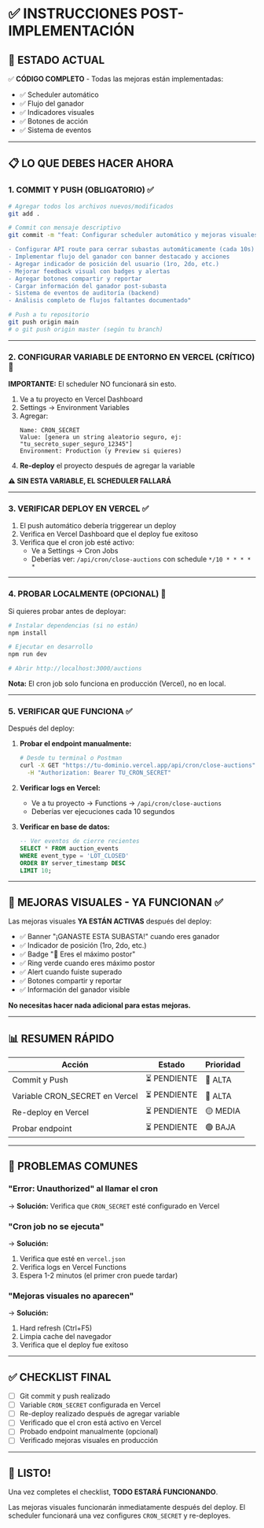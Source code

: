 # ✅ INSTRUCCIONES POST-IMPLEMENTACIÓN

## 🎯 ESTADO ACTUAL

✅ **CÓDIGO COMPLETO** - Todas las mejoras están implementadas:
- ✅ Scheduler automático
- ✅ Flujo del ganador
- ✅ Indicadores visuales
- ✅ Botones de acción
- ✅ Sistema de eventos

---

## 📋 LO QUE DEBES HACER AHORA

### 1. **COMMIT Y PUSH** (OBLIGATORIO) ✅

```bash
# Agregar todos los archivos nuevos/modificados
git add .

# Commit con mensaje descriptivo
git commit -m "feat: Configurar scheduler automático y mejoras visuales de subastas

- Configurar API route para cerrar subastas automáticamente (cada 10s)
- Implementar flujo del ganador con banner destacado y acciones
- Agregar indicador de posición del usuario (1ro, 2do, etc.)
- Mejorar feedback visual con badges y alertas
- Agregar botones compartir y reportar
- Cargar información del ganador post-subasta
- Sistema de eventos de auditoría (backend)
- Análisis completo de flujos faltantes documentado"

# Push a tu repositorio
git push origin main
# o git push origin master (según tu branch)
```

---

### 2. **CONFIGURAR VARIABLE DE ENTORNO EN VERCEL** (CRÍTICO) 🔴

**IMPORTANTE:** El scheduler NO funcionará sin esto.

1. Ve a tu proyecto en Vercel Dashboard
2. Settings → Environment Variables
3. Agregar:
   ```
   Name: CRON_SECRET
   Value: [genera un string aleatorio seguro, ej: "tu_secreto_super_seguro_12345"]
   Environment: Production (y Preview si quieres)
   ```
4. **Re-deploy** el proyecto después de agregar la variable

**⚠️ SIN ESTA VARIABLE, EL SCHEDULER FALLARÁ**

---

### 3. **VERIFICAR DEPLOY EN VERCEL** ✅

1. El push automático debería triggerear un deploy
2. Verifica en Vercel Dashboard que el deploy fue exitoso
3. Verifica que el cron job esté activo:
   - Ve a Settings → Cron Jobs
   - Deberías ver: `/api/cron/close-auctions` con schedule `*/10 * * * * *`

---

### 4. **PROBAR LOCALMENTE (OPCIONAL)** 🧪

Si quieres probar antes de deployar:

```bash
# Instalar dependencias (si no están)
npm install

# Ejecutar en desarrollo
npm run dev

# Abrir http://localhost:3000/auctions
```

**Nota:** El cron job solo funciona en producción (Vercel), no en local.

---

### 5. **VERIFICAR QUE FUNCIONA** ✅

Después del deploy:

1. **Probar el endpoint manualmente:**
   ```bash
   # Desde tu terminal o Postman
   curl -X GET "https://tu-dominio.vercel.app/api/cron/close-auctions" \
     -H "Authorization: Bearer TU_CRON_SECRET"
   ```

2. **Verificar logs en Vercel:**
   - Ve a tu proyecto → Functions → `/api/cron/close-auctions`
   - Deberías ver ejecuciones cada 10 segundos

3. **Verificar en base de datos:**
   ```sql
   -- Ver eventos de cierre recientes
   SELECT * FROM auction_events 
   WHERE event_type = 'LOT_CLOSED' 
   ORDER BY server_timestamp DESC 
   LIMIT 10;
   ```

---

## 🎨 MEJORAS VISUALES - YA FUNCIONAN ✅

Las mejoras visuales **YA ESTÁN ACTIVAS** después del deploy:

- ✅ Banner "¡GANASTE ESTA SUBASTA!" cuando eres ganador
- ✅ Indicador de posición (1ro, 2do, etc.)
- ✅ Badge "👑 Eres el máximo postor"
- ✅ Ring verde cuando eres máximo postor
- ✅ Alert cuando fuiste superado
- ✅ Botones compartir y reportar
- ✅ Información del ganador visible

**No necesitas hacer nada adicional para estas mejoras.**

---

## 📊 RESUMEN RÁPIDO

| Acción | Estado | Prioridad |
|--------|--------|-----------|
| Commit y Push | ⏳ PENDIENTE | 🔴 ALTA |
| Variable CRON_SECRET en Vercel | ⏳ PENDIENTE | 🔴 ALTA |
| Re-deploy en Vercel | ⏳ PENDIENTE | 🟡 MEDIA |
| Probar endpoint | ⏳ PENDIENTE | 🟢 BAJA |

---

## 🚨 PROBLEMAS COMUNES

### "Error: Unauthorized" al llamar el cron
→ **Solución:** Verifica que `CRON_SECRET` esté configurado en Vercel

### "Cron job no se ejecuta"
→ **Solución:** 
1. Verifica que esté en `vercel.json`
2. Verifica logs en Vercel Functions
3. Espera 1-2 minutos (el primer cron puede tardar)

### "Mejoras visuales no aparecen"
→ **Solución:** 
1. Hard refresh (Ctrl+F5)
2. Limpia cache del navegador
3. Verifica que el deploy fue exitoso

---

## ✅ CHECKLIST FINAL

- [ ] Git commit y push realizado
- [ ] Variable `CRON_SECRET` configurada en Vercel
- [ ] Re-deploy realizado después de agregar variable
- [ ] Verificado que el cron está activo en Vercel
- [ ] Probado endpoint manualmente (opcional)
- [ ] Verificado mejoras visuales en producción

---

## 🎉 LISTO!

Una vez completes el checklist, **TODO ESTARÁ FUNCIONANDO**.

Las mejoras visuales funcionarán inmediatamente después del deploy.
El scheduler funcionará una vez configures `CRON_SECRET` y re-deployes.

